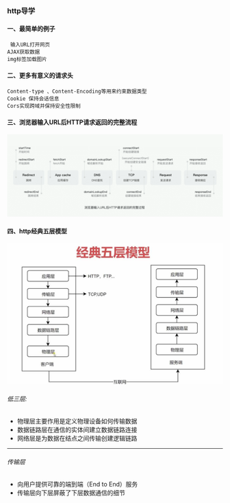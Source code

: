 ### http导学
#### 一、最简单的例子
	 输入URL打开网页
	AJAX获取数据
	img标签加载图片
#### 二、更多有意义的请求头
	Content-type 、Content-Encoding等用来约束数据类型
	Cookie 保持会话信息
	Cors实现跨域并保持安全性限制
#### 三、浏览器输入URL后HTTP请求返回的完整流程
![http](https://github.com/llllllyh/img-folder/blob/master/project/http_study/images/http_req_step.png?raw=true "http")
#### 四、http经典五层模型
![http](https://github.com/llllllyh/img-folder/blob/master/project/http_study/images/http_model.jpg?raw=true "http")
###### 	低三层:
- 物理层主要作用是定义物理设备如何传输数据
- 数据链路层在通信的实体间建立数据链路连接
- 网络层是为数据在结点之间传输创建逻辑链路

------------


###### 	传输层
- 向用户提供可靠的端到端（End to End）服务
- 传输层向下层屏蔽了下层数据通信的细节

